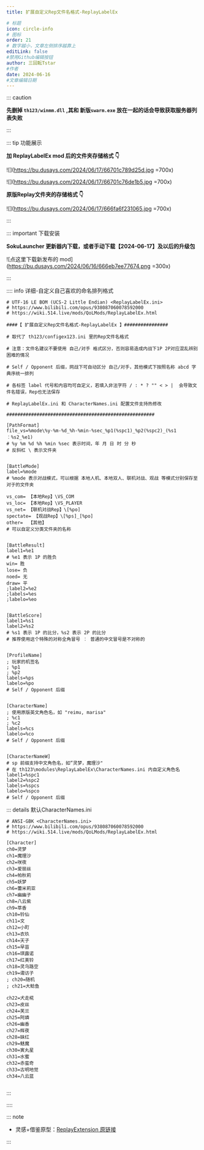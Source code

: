 ```yaml
---
title: 扩展自定义Rep文件名格式-ReplayLabelEx

# 标题
icon: circle-info
# 图标
order: 21
# 数字越小，文章左侧排序越靠上
editLink: false
#禁用Github编辑按钮
author: 三回転Tstar
#作者
date: 2024-06-16
#文章编辑日期
---
```


::: caution 

**先删掉 `th123/winmm.dll` ,其和 新版`swarm.exe` 放在一起的话会导致获取服务器列表失败**

:::

::: tip 功能展示

**加 ReplayLabelEx mod 后的文件夹存储格式 👇**

![](https://bu.dusays.com/2024/06/17/66701c789d25d.jpg =700x)

![](https://bu.dusays.com/2024/06/17/66701c76de1b5.jpg =700x)

**原版Replay文件夹的存储格式 👇**

![](https://bu.dusays.com/2024/06/17/666fa6f231065.jpg =700x)

:::

::: important 下载安装

**SokuLauncher 更新器内下载，或者手动下载【2024-06-17】及以后的升级包**

![点这里下载新发布的 mod](https://bu.dusays.com/2024/06/16/666eb7ee77674.png =300x)

:::


:::: info 详细-自定义自己喜欢的命名排列格式


```
# UTF-16 LE BOM (UCS-2 Little Endian) <ReplayLabelEx.ini>
# https://www.bilibili.com/opus/938087060078592000
# https://wiki.514.live/mods/QoLMods/ReplayLabelEx.html

####【 扩展自定义Rep文件名格式-ReplayLabelEx 】################

# 取代了 th123/configex123.ini 里的Rep文件名格式

# 注意：文件名建议不要使用 自己/对手 格式区分，否则容易造成内战下1P 2P对应混乱辨别困难的情况

# Self / Opponent 后缀，网战下可自动区分 自己/对手，其他模式下按照名称 abcd 字典序统一排列

# 各标签 label 代号和内容均可自定义，若填入非法字符 / : * ? "" < > |  会导致文件名错误，Rep也无法保存

# ReplayLabelEx.ini 和 CharacterNames.ini 配置文件支持热修改

######################################################

[PathFormat]
file_vs=%mode\%y-%m-%d_%h-%min-%sec_%p1(%spc1)_%p2(%spc2)_(%s1︰%s2_%e1)
# %y %m %d %h %min %sec 表示时间，年 月 日 时 分 秒
# 反斜杠 \ 表示文件夹


[BattleMode]
label=%mode
# %mode 表示对战模式，可以根据 本地人机、本地双人、联机对战、观战 等模式分别保存至对于的文件夹

vs_com=	【本地Rep】\VS_COM
vs_loc= 【本地Rep】\VS_PLAYER
vs_net= 【联机对战Rep】\[%po]
spectate= 【观战Rep】\[%ps]_[%po]
other=	【其他】
# 可以自定义分类文件夹的名称


[BattleResult]
label1=%e1
# %e1 表示 1P 的胜负
win= 胜
lose= 负
noed= 无
draw= 平
;label2=%e2
;labels=%es
;labelo=%eo


[BattleScore]
label1=%s1
label2=%s2
# %s1 表示 1P 的比分，%s2 表示 2P 的比分
# 推荐使用这个特殊的对称全角冒号 ︰ 普通的中文冒号是不对称的


[ProfileName]
; 玩家的机签名
; %p1
; %p2
labels=%ps
labelo=%po
# Self / Opponent 后缀


[CharacterName]
; 使用原版英文角色名，如 "reimu, marisa"
; %c1
; %c2
labels=%cs
labelo=%co
# Self / Opponent 后缀


[CharacterNameW]
# sp 前缀支持中文角色名，如“灵梦，魔理沙"
# 在 th123\modules\ReplayLabelEx\CharacterNames.ini 内自定义角色名
label1=%spc1
label2=%spc2
labels=%spcs
labelo=%spco
# Self / Opponent 后缀

```

::: details 默认CharacterNames.ini
```
# ANSI-GBK <CharacterNames.ini>
# https://www.bilibili.com/opus/938087060078592000
# https://wiki.514.live/mods/QoLMods/ReplayLabelEx.html

[Character]
ch0=灵梦
ch1=魔理沙
ch2=咲夜
ch3=爱丽丝
ch4=帕秋莉
ch5=妖梦
ch6=蕾米莉亚
ch7=幽幽子
ch8=八云紫
ch9=萃香
ch10=铃仙
ch11=文
ch12=小町
ch13=衣玖
ch14=天子
ch15=早苗
ch16=琪露诺
ch17=红美铃
ch18=灵乌路空
ch19=诹访子
; ch20=随机
; ch21=大鲶鱼

ch22=犬走椛
ch23=皮丝
ch24=芙兰
ch25=阿燐
ch26=幽香
ch27=辉夜
ch28=妹红
ch29=魅魔
ch30=寅丸星
ch31=水蜜
ch32=赤蛮奇
ch33=古明地觉
ch34=八云蓝


```
:::


::::



::: note 

- 灵感+借鉴原型：[ReplayExtension 原链接](https://resemblances.click3.org/product_list/index.cgi/detail/38)

:::




